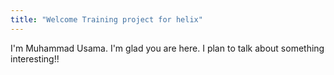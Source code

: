 ```yaml
---
title: "Welcome Training project for helix"
---
```


I'm Muhammad Usama. I'm glad you are here. I plan to talk about something interesting!!
